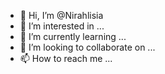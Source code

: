 - 👋 Hi, I’m @Nirahlisia
- 👀 I’m interested in ...
- 🌱 I’m currently learning ...
- 💞️ I’m looking to collaborate on ...
- 📫 How to reach me ...

<!---
Nirahlisia/Nirahlisia is a ✨ special ✨ repository because its `README.md` (this file) appears on your GitHub profile.
You can click the Preview link to take a look at your changes.
--->
